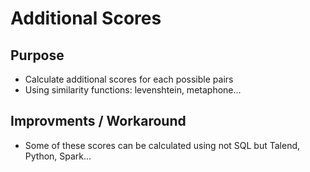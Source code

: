# Additional Scores
## Purpose
- Calculate additional scores for each possible pairs
- Using similarity functions: levenshtein, metaphone...

## Improvments / Workaround
- Some of these scores can be calculated using not SQL but Talend, Python, Spark...

